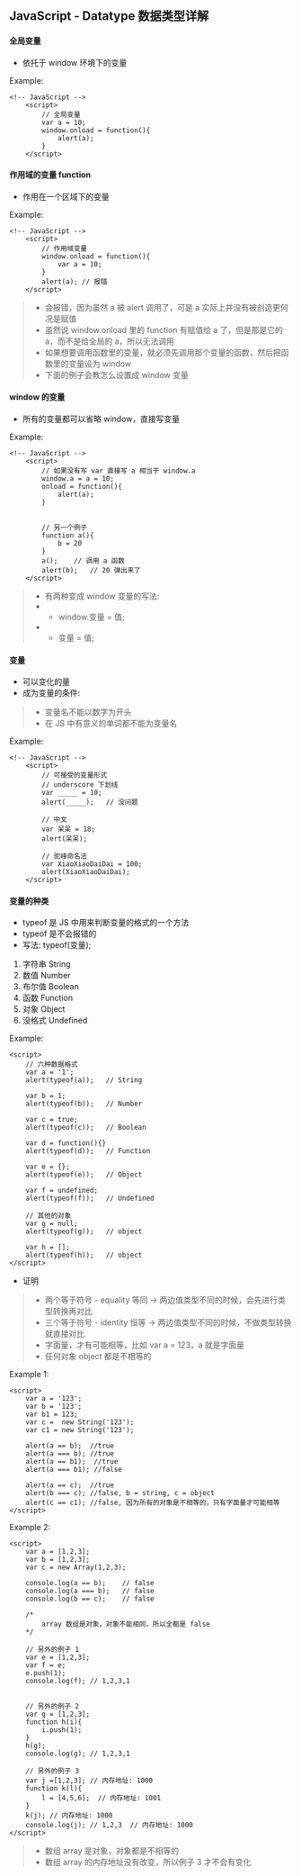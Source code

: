 ## JavaScript - Datatype 数据类型详解

#### 全局变量
+ 依托于 window 环境下的变量

Example:
```
<!-- JavaScript -->
    <script>
        // 全局变量
        var a = 10;
        window.onload = function(){
            alert(a);
        }
    </script>
```

#### 作用域的变量 function
+ 作用在一个区域下的变量

Example:
```
<!-- JavaScript -->
    <script>
        // 作用域变量
        window.onload = function(){
            var a = 10;   
        }
        alert(a); // 报错
    </script>
```
> + 会报错，因为虽然 a 被 alert 调用了，可是 a 实际上并没有被创造更何况是赋值
> + 虽然说 window.onload 里的 function 有赋值给 a 了，但是那是它的 a，而不是给全局的 a，所以无法调用
> + 如果想要调用函数里的变量，就必须先调用那个变量的函数，然后把函数里的变量设为 window
> + 下面的例子会教怎么设置成 window 变量

#### window 的变量
+ 所有的变量都可以省略 window，直接写变量

Example:
```
<!-- JavaScript -->
    <script>
        // 如果没有写 var 直接写 a 相当于 window.a
        window.a = a = 10;
        onload = function(){
            alert(a);
        }
        
        
        // 另一个例子
        function a(){
            b = 20
        }
        a();    // 调用 a 函数
        alert(b);   // 20 弹出来了
    </script>
```
> + 有两种变成 window 变量的写法:
> + + window.变量 = 值;
> + + 变量 = 值;

#### 变量
+ 可以变化的量
+ 成为变量的条件:
> + 变量名不能以数字为开头
> + 在 JS 中有意义的单词都不能为变量名

Example:
```
<!-- JavaScript -->
    <script>
        // 可接受的变量形式
        // underscore 下划线
        var _____ = 10;
        alert(_____);   // 没问题
        
        // 中文
        var 呆呆 = 18;
        alert(呆呆);

        // 驼峰命名法
        var XiaoXiaoDaiDai = 100;
        alert(XiaoXiaoDaiDai);
    </script>
```

#### 变量的种类
+ typeof 是 JS 中用来判断变量的格式的一个方法
+ typeof 是不会报错的
+ 写法: typeof(变量);
1. 字符串 String
2. 数值 Number
3. 布尔值 Boolean
4. 函数 Function
5. 对象 Object
6. 没格式 Undefined

Example:
```
<script>
    // 六种数据格式
    var a = '1';
    alert(typeof(a));   // String

    var b = 1;
    alert(typeof(b));   // Number

    var c = true;
    alert(typeof(c));   // Boolean

    var d = function(){}
    alert(typeof(d));   // Function

    var e = {};
    alert(typeof(e));   // Object

    var f = undefined;
    alert(typeof(f));   // Undefined

    // 其他的对象
    var g = null;
    alert(typeof(g));   // object

    var h = [];
    alert(typeof(h));   // object
</script>
```

+ 证明
> + 两个等于符号 - equality 等同 -> 两边值类型不同的时候，会先进行类型转换再对比
> + 三个等于符号 - identity 恒等 -> 两边值类型不同的时候，不做类型转换就直接对比
> + 字面量，才有可能相等，比如 var a = 123，a 就是字面量
> + 任何对象 object 都是不相等的

Example 1:
```
<script>
    var a = '123';
    var b = '123';
    var b1 = 123;
    var c =  new String('123');
    var c1 = new String('123');

    alert(a == b);  //true
    alert(a === b); //true
    alert(a == b1);  //true
    alert(a === b1); //false

    alert(a == c);  //true
    alert(b === c); //false, b = string, c = object
    alert(c == c1); //false, 因为所有的对象是不相等的，只有字面量才可能相等
</script>
```

Example 2:
```
<script>
    var a = [1,2,3];
    var b = [1,2,3];
    var c = new Array(1,2,3);

    console.log(a == b);    // false
    console.log(a === b);   // false
    console.log(b == c);    // false

    /*
        array 数组是对象，对象不能相同，所以全都是 false
    */

    // 另外的例子 1
    var e = [1,2,3];
    var f = e;
    e.push(1);
    console.log(f); // 1,2,3,1
    

    // 另外的例子 2
    var g = [1,2,3];
    function h(i){
        i.push(1);
    }
    h(g);
    console.log(g); // 1,2,3,1

    // 另外的例子 3
    var j =[1,2,3]; // 内存地址: 1000
    function k(l){
        l = [4,5,6];  // 内存地址: 1001
    }
    k(j); // 内存地址: 1000
    console.log(j); // 1,2,3  // 内存地址: 1000
</script>
```
> + 数组 array 是对象，对象都是不相等的
> + 数组 array 的内存地址没有改变，所以例子 3 才不会有变化









































